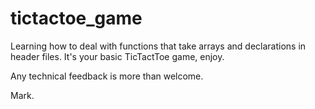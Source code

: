 # tictactoe_game
Learning how to deal with functions that take arrays and declarations in header files.
It's your basic TicTactToe game, enjoy.

Any technical feedback is more than welcome.

Mark.
